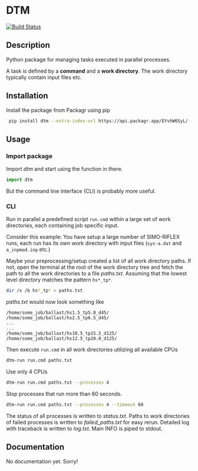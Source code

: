 # DTM
[![Build Status](https://travis-ci.com/SevanSSP/dtm.svg?token=3uQ4z5yHC2AVPsxguFuR&branch=master)](https://travis-ci.com/SevanSSP/dtm)
## Description
Python package for managing tasks executed in parallel processes.

A task is defined by a **command** and a **work directory**. The work directory typically contain input files etc.

## Installation
Install the package from Packagr using pip

```bash
 pip install dtm --extra-index-url https://api.packagr.app/EYvhW6SyL/ --disable-pip-version-check
```

## Usage
### Import package
Import *dtm* and start using the function in there.

```python
import dtm
```  

But the command line interface (CLI) is probably more useful.

### CLI
Run in parallel a predefined script `run.cmd` within a large set of work directories, each 
containing job specific input.

Consider this example: You have setup a large number of SIMO-RIFLEX runs, each run has its own work directory with input
files (`sys-a.dat` and `a_inpmod.inp` etc.)

Maybe your preprocessing/setup created a list of all work directory paths. If not, open the terminal at the root of the 
work directory tree and fetch the path to all the work directories to a file *paths.txt*. Assuming that the lowest level
directory matches the pattern `hs*_tp*`.

```bash
dir /s /b hs*_tp* > paths.txt
```

*paths.txt* would now look something like

```
/home/some_job/ballast/hs1.5_tp5.0_d45/
/home/some_job/ballast/hs2.5_tp6.5_d45/
...
...
/home/some_job/ballast/hs10.5_tp15.5_d125/
/home/some_job/ballast/hs12.5_tp20.0_d125/
```

Then execute `run.cmd` in all work directories utilizing all available CPUs

```bash
dtm-run run.cmd paths.txt
```

Use only 4 CPUs 

```bash
dtm-run run.cmd paths.txt --processes 4
```

Stop processes that run more than 60 seconds.

```bash
dtm-run run.cmd paths.txt --processes 4 --timeout 60
```

The status of all processes is written to *status.txt*. Paths to work directories of failed processes is written to 
*failed_paths.txt* for easy rerun. Detailed log with traceback is written to *log.txt*. Main INFO is piped to stdout.

## Documentation
No documentation yet. Sorry!